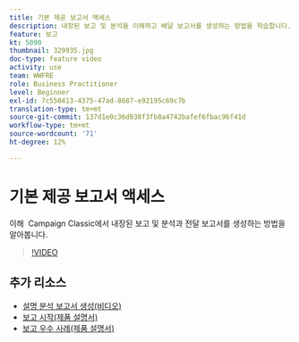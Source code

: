 ```yaml
---
title: 기본 제공 보고서 액세스
description: 내장된 보고 및 분석을 이해하고 배달 보고서를 생성하는 방법을 학습합니다.
feature: 보고
kt: 5090
thumbnail: 329935.jpg
doc-type: feature video
activity: use
team: WWFRE
role: Business Practitioner
level: Beginner
exl-id: 7c550413-4375-47ad-8687-e92195c69c7b
translation-type: tm+mt
source-git-commit: 137d1e0c36d038f3fb8a4742bafef6fbac96f41d
workflow-type: tm+mt
source-wordcount: '71'
ht-degree: 12%

---
```


# 기본 제공 보고서 액세스

이해  Campaign Classic에서 내장된 보고 및 분석과 전달 보고서를 생성하는 방법을 알아봅니다.

>[!VIDEO](https://video.tv.adobe.com/v/329935?quality=12)

## 추가 리소스

* [설명 분석 보고서 생성(비디오)](/help/reporting/generating-a-descriptive-analysis-report.md)
* [보고 시작(제품 설명서)](https://experienceleague.adobe.com/docs/campaign-classic/using/reporting/reporting-in-adobe-campaign/about-adobe-campaign-reporting-tools.html)
* [보고 우수 사례(제품 설명서)](https://experienceleague.adobe.com/docs/campaign-classic/using/reporting/reporting-in-adobe-campaign/best-practices.html)
